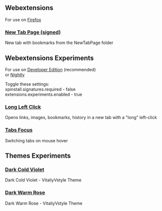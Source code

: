 ## Webextensions
For use on [Firefox](https://www.mozilla.org/firefox/all)  

### [New Tab Page (signed)](https://vitaliyvstyle.github.io/WebExtExperiments/new_tab_page.2024.4.10.xpi)
New tab with bookmarks from the NewTabPage folder  

## Webextensions Experiments
For use on [Developer Edition](https://www.mozilla.org/firefox/developer)  (recommended)  
or [Nightly](https://www.mozilla.org/firefox/nightly)  

Toggle these settings:  
xpinstall.signatures.required - false  
extensions.experiments.enabled - true  

### [Long Left Click](https://vitaliyvstyle.github.io/WebExtExperiments/long_left_click.2024.4.5.xpi)
Opens links, images, bookmarks, history in a new tab with a "long" left-click  

### [Tabs Focus](https://vitaliyvstyle.github.io/WebExtExperiments/tabs_focus.2024.4.5.xpi)
Switching tabs on mouse hover  

## Themes Experiments
### [Dark Cold Violet](https://vitaliyvstyle.github.io/WebExtExperiments/dark_cold_violet_theme_exp.2024.4.8.xpi)
Dark Cold Violet - VitaliyVstyle Theme  

### [Dark Warm Rose](https://vitaliyvstyle.github.io/WebExtExperiments/dark_warm_rose_theme_exp.2024.4.8.xpi)
Dark Warm Rose - VitaliyVstyle Theme  

